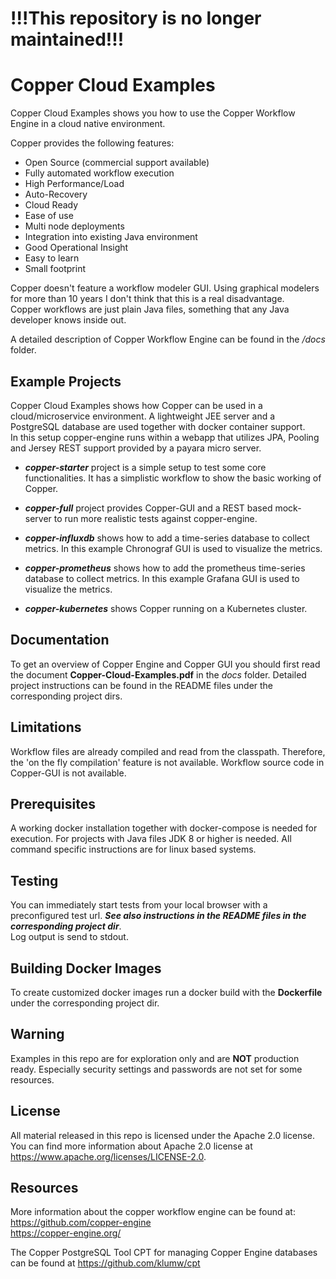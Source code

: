 # !!!This repository is no longer maintained!!!

Copper Cloud Examples
===============
Copper Cloud Examples shows you how to use the Copper Workflow Engine in a cloud native environment. 
  
Copper provides the following features:
- Open Source (commercial support available)
- Fully automated workflow execution
- High Performance/Load
- Auto-Recovery
- Cloud Ready
- Ease of use
- Multi node deployments
- Integration into existing Java environment
- Good Operational Insight
- Easy to learn
- Small footprint


Copper doesn't feature a workflow modeler GUI.
Using graphical modelers for more than 10 years I don't think that this is a real disadvantage.  
Copper workflows are just plain Java files, something that any Java developer knows inside out.

A detailed description of Copper Workflow Engine can be found in the */docs* folder.

Example Projects
----------------
Copper Cloud Examples shows how Copper can be used in a cloud/microservice environment.
A lightweight JEE server and a PostgreSQL database are used together with docker container support.    
In this setup copper-engine runs within a webapp that utilizes JPA, Pooling and Jersey REST support provided by a
payara micro server.

- ***copper-starter*** project is a simple setup to test some core functionalities. It has a simplistic workflow to show the basic 
working of Copper.

- ***copper-full*** project provides Copper-GUI and a REST based mock-server to run more realistic tests against copper-engine.

- ***copper-influxdb*** shows how to add a time-series database to collect metrics. 
In this example Chronograf GUI is used to visualize the metrics.

- ***copper-prometheus*** shows how to add the prometheus time-series database to collect metrics.
In this example Grafana GUI is used to visualize the metrics.

- ***copper-kubernetes*** shows Copper running on a Kubernetes cluster. 

Documentation
-------------
To get an overview of Copper Engine and Copper GUI you should first read the document **Copper-Cloud-Examples.pdf** in the
*docs* folder.
Detailed project instructions can be found in the README files under the corresponding project dirs.

Limitations
-----------
Workflow files are already compiled and read from the classpath. Therefore, the 'on the fly
compilation' feature is not available. Workflow source code in Copper-GUI is not available.   

Prerequisites
------------- 
A working docker installation together with docker-compose is needed for execution.
For projects with Java files JDK 8 or higher is needed. 
All command specific instructions are for linux based systems.
 
Testing
------
You can immediately start tests from your local browser with a preconfigured test url. 
***See also instructions in the README files in the corresponding project dir***.   
Log output is send to stdout. 

Building Docker Images
----------------------
To create customized docker images run a docker build with the **Dockerfile** under the corresponding project dir. 

Warning
-------
Examples in this repo are for exploration only and are **NOT** production ready. 
Especially security settings and passwords are not set for some resources.  

License
-------
All material released in this repo is licensed under the Apache 2.0 license.  
You can find more information about Apache 2.0 license at https://www.apache.org/licenses/LICENSE-2.0.

Resources
---------
More information about the copper workflow engine can be found at:  
https://github.com/copper-engine   
https://copper-engine.org/

The Copper PostgreSQL Tool CPT for managing Copper Engine databases can be found at https://github.com/klumw/cpt




